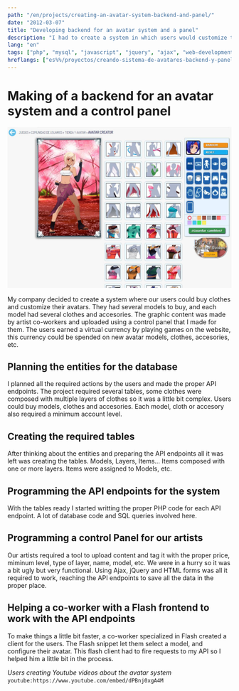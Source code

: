 ```yaml
---
path: "/en/projects/creating-an-avatar-system-backend-and-panel/"
date: "2012-03-07"
title: "Developing backend for an avatar system and a panel"
description: "I had to create a system in which users would customize their avatars by layers of clothing and accesories, paid with ingame currency."
lang: "en"
tags: ["php", "mysql", "javascript", "jquery", "ajax", "web-development", "private-project", "company:panaworld"]
hreflangs: ["es%%/proyectos/creando-sistema-de-avatares-backend-y-panel/", "en%%/en/projects/creating-an-avatar-system-backend-and-panel/"]
---
```

# Making of a backend for an avatar system and a control panel

![Cliente para cambiar tu avatar](cliente-para-cambiar-tu-avatar.jpg)

My company decided to create a system where our users could buy clothes and customize their avatars. They had several models to buy, and each model had several clothes and accesories. The graphic content was made by artist co-workers and uploaded using a control panel that I made for them. The users earned a virtual currency by playing games on the website, this currency could be spended on new avatar models, clothes, accesories, etc.

## Planning the entities for the database

I planned all the required actions by the users and made the proper API endpoints. The project required several tables, some clothes were composed with multiple layers of clothes so it was a little bit complex. Users could buy models, clothes and accesories. Each model, cloth or accesory also required a minimum account level.

## Creating the required tables

After thinking about the entities and preparing the API endpoints all it was left was creating the tables. Models, Layers, Items... Items composed with one or more layers. Items were assigned to Models, etc.

## Programming the API endpoints for the system

With the tables ready I started writting the proper PHP code for each API endpoint. A lot of database code and SQL queries involved here.

## Programming a control Panel for our artists

Our artists required a tool to upload content and tag it with the proper price, miminum level, type of layer, name, model, etc. We were in a hurry so it was a bit ugly but very functional. Using Ajax, jQuery and HTML forms was all it required to work, reaching the API endpoints to save all the data in the proper place.

## Helping a co-worker with a Flash frontend to work with the API endpoints

To make things a little bit faster, a co-worker specialized in Flash created a client for the users. The Flash snippet let them select a model, and configure their avatar. This flash client had to fire requests to my API so I helped him a little bit in the process.

*Users creating Youtube videos about the avatar system*
`youtube:https://www.youtube.com/embed/dPBnj0xgA4M`